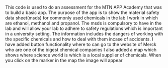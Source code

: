 This code is used to do an assessment for the MTN APP Academy that was to build a basic app. 
The purpose of the app is to show the material safety data sheet(msds) for commonly used chemicals in the lab I work in which are ethanol, methanol and propanol. 
The msds is compulsory to have in the lab and will allow your lab to adhere to safety regulations which is important in a university setting. 
The information includes the dangers of working with the specific chemicals and how to deal with them incase of accidents.
I have added button functionality where to can go to the website of Merck who are one of the bigest chemical companies 
I also added a map which shows where science world is which is  a local supplier of chemicals. When you click on the marker in the map the image will appear
